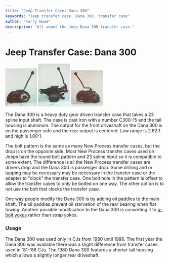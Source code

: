 ```yaml
---
title: "Jeep Transfer Case: Dana 300"
keywords: "Jeep transfer case, Dana 300, transfer case"
author: "Terry Howe"
description: "All about the Jeep Dana 300 transfer case."
---
```

# Jeep Transfer Case: Dana 300

[![D300 front](../../img/xfer/d300f_.jpg)](../../img/xfer/d300f.jpg) [![D300 side](../../img/xfer/d300s_.jpg)](../../img/xfer/d300s.jpg) [![D300 back](../../img/xfer/d300b_.jpg)](../../img/xfer/d300b.jpg)   

The Dana 300 is a heavy duty gear driven transfer case that takes a 23 spline input shaft. The case is cast iron with a number C300-15 and the tail housing is aluminum. The output for the front driveshaft on the Dana 300 is on the passenger side and the rear output is centered. Low range is 2.62:1 and high is 1.00:1. 

The bolt pattern is the same as many New Process transfer cases, but the drop is on the opposite side. Most New Process transfer cases used on Jeeps have the round bolt pattern and 23 spline input so it is compatible to some extent. The difference is all the New Process transfer cases are drivers drop and the Dana 300 is passenger drop. Some drilling and or tapping may be necessary may be necessary in the transfer case or the adapter to "clock" the transfer case. One bolt hole in the pattern is offset to allow the transfer cases to only be bolted on one way. The other option is to not use the bolt that clocks the transfer case.

One way people modify the Dana 300 is by adding oil paddles to the main shaft. The oil paddles prevent oil starvation of the rear bearing when flat towing. Another possible modification to the Dana 300 is converting it to [ u-bolt yokes](../upgrades/d300ub.md) rather than strap yokes. 

### Usage

The Dana 300 was used only in CJs from 1980 until 1986. The first year the Dana 300 was available there was a slight difference from transfer cases used in '81-'86 CJs. The 1980 Dana 300 features a shorter tail housing which allows a slightly longer rear driveshaft.